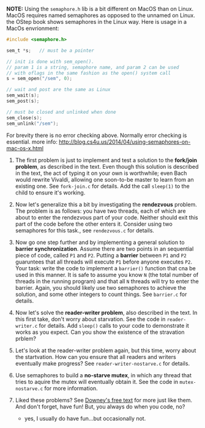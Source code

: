 **NOTE:** Using the `semaphore.h` lib is a bit different on MacOS than on Linux.
MacOS requires named semaphores as opposed to the unnamed on Linux. the OStep book shows semaphores in the Linux way.
Here is usage in a MacOs envrionment:
```c
#include <semaphore.h>

sem_t *s;   // must be a pointer

// init is done with sem_open(). 
// param 1 is a string, semaphore name, and param 2 can be used
// with oflags in the same fashion as the open() system call
s = sem_open("/sem", 0);

// wait and post are the same as Linux
sem_wait(s);
sem_post(s);

// must be closed and unlinked when done
sem_close(s);
sem_unlink("/sem");
```
For brevity there is no error checking above. Normally error checking is essential.
more info: http://blog.cs4u.us/2014/04/using-semaphores-on-mac-os-x.html

1. The first problem is just to implement and test a solution to the **fork/join problem**, as described in the text. Even though this solution is described in the text, the act of typing it on your own is worthwhile; even Bach would rewrite Vivaldi, allowing one soon-to-be master to learn from an existing one. See `fork-join.c` for details. Add the call `sleep(1)` to the child to ensure it's working.

2. Now let's generalize this a bit by investigating the **rendezvous** problem. The problem is as follows: you have two threads, each of which are about to enter the rendezvous part of your code. Neither should exit this part of the code before the other enters it. Consider using two semaphores for this task., see `rendezvous.c` for details.

3. Now go one step further and by implementing a general solution to **barrier synchronization**. Assume there are two points in an sequential piece of code, called `P1` and `P2`. Putting a **barrier** between `P1` and `P2` guaruntees that all threads will execute `P1` before anyone executes `P2`. Your task: write the code to implement a `barrier()` function that cna be used in this manner. It is safe to assume you know `N` (the total number of threads in the running program) and that all `N` threads will try to enter the barrier. Again, you should likely use two semaphores to achieve the solution, and some other integers to count things. See `barrier.c` for details.

4. Now let's solve the **reader-writer problem**, also described in the text. In this first take, don't worry about starvation. See the code in `reader-writer.c` for details. Add `sleep()` calls to your code to demonstrate it works as you expect. Can you show the existence of the stravation prblem?

5. Let's look at the reader-writer problem again, but this time, worry about the startvation. How can you ensure that all readers and writers eventually make progress? See `reader-writer-nostarve.c` for details.

6. Use semaphores to build a **no-starve mutex**, in which any thread that tries to aquire the mutex will eventually obtain it. See the code in `mutex-nostarve.c` for more information.

7. Liked these problems? See [Downey's free text](https://greenteapress.com/semaphores/LittleBookOfSemaphores.pdf) for more just like them. And don't forget, have fun! But, you always do when you code, no?
    - yes, I usually do have fun...but occasionally not.